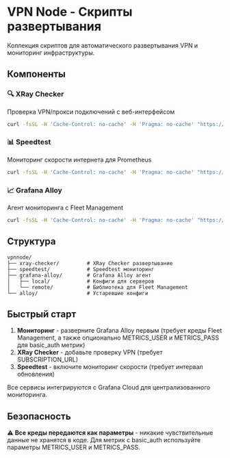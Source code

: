 # VPN Node - Скрипты развертывания

Коллекция скриптов для автоматического развертывания VPN и мониторинг инфраструктуры.

## Компоненты

### 🔍 XRay Checker
Проверка VPN/прокси подключений с веб-интерфейсом
```bash
curl -fsSL -H 'Cache-Control: no-cache' -H 'Pragma: no-cache' "https://raw.githubusercontent.com/Beniamiiin/vpnnode/refs/heads/master/xray-checker/run.sh?nocache=$(uuidgen)" | bash -s {SUBSCRIPTION_URL}
```

### 📊 Speedtest
Мониторинг скорости интернета для Prometheus
```bash
curl -fsSL -H 'Cache-Control: no-cache' -H 'Pragma: no-cache' "https://raw.githubusercontent.com/Beniamiiin/vpnnode/refs/heads/master/speedtest/run.sh?nocache=$(uuidgen)" | bash -s {UPDATE_INTERVAL} {SERVER_IDS}
```

### 📈 Grafana Alloy
Агент мониторинга с Fleet Management
```bash
curl -fsSL -H 'Cache-Control: no-cache' -H 'Pragma: no-cache' "https://raw.githubusercontent.com/Beniamiiin/vpnnode/refs/heads/master/grafana-alloy/run.sh?nocache=$(uuidgen)" | sudo bash -s {FLEET_URL} {FLEET_USERNAME} {FLEET_PASSWORD} {METRICS_USER} {METRICS_PASS}
```

## Структура

```
vpnnode/
├── xray-checker/         # XRay Checker развертывание
├── speedtest/            # Speedtest мониторинг  
├── grafana-alloy/        # Grafana Alloy агент
│   ├── local/            # Конфиги для серверов
│   └── remote/           # Библиотека для Fleet Management
└── alloy/                # Устаревшие конфиги
```

## Быстрый старт

1. **Мониторинг** - разверните Grafana Alloy первым (требует креды Fleet Management, а также опционально METRICS_USER и METRICS_PASS для basic_auth метрик)
2. **XRay Checker** - добавьте проверку VPN (требует SUBSCRIPTION_URL)
3. **Speedtest** - включите мониторинг скорости (требует интервал обновления)

Все сервисы интегрируются с Grafana Cloud для централизованного мониторинга.

## Безопасность

⚠️ **Все креды передаются как параметры** - никакие чувствительные данные не хранятся в коде. Для метрик с basic_auth используйте параметры METRICS_USER и METRICS_PASS.

